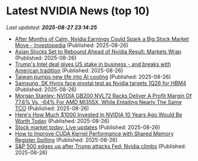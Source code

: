# Latest NVIDIA News (top 10)
_Last updated: **2025-08-27 23:14:25**_

- [After Months of Calm, Nvidia Earnings Could Spark a Big Stock Market Move - Investopedia](https://slashdot.org/firehose.pl?op=view&amp;id=178888234) (Published: 2025-08-26)
- [Asian Stocks Set to Rebound Ahead of Nvidia Result: Markets Wrap](https://biztoc.com/x/0706c9b8ed5140d5) (Published: 2025-08-26)
- [Trump's Intel deal gives US stake in business - and breaks with American tradition](https://www.bbc.com/news/articles/cn85n2vg04go) (Published: 2025-08-26)
- [Taiwan pumps new life into AI cooling](https://www.digitimes.com/news/a20250825PD212/taiwan-ai-server-liquid-cooling-supply-chain-finetek.html) (Published: 2025-08-26)
- [Samsung, SK Hynix face pivotal test as Nvidia targets 1Q26 for HBM4](https://www.digitimes.com/news/a20250826PD242/nvidia-hbm4-samsung-sk-hynix-production.html) (Published: 2025-08-26)
- [Morgan Stanley: NVIDIA GB200 NVL72 Racks Deliver A Profit Margin Of 77.6% Vs. -64% For AMD MI355X, While Entailing Nearly The Same TCO](https://wccftech.com/morgan-stanley-nvidia-gb200-nvl72-racks-deliver-a-profit-margin-of-77-6-vs-64-for-amd-mi355x-while-entailing-nearly-the-same-tco/) (Published: 2025-08-26)
- [Here's How Much $1000 Invested In NVIDIA 10 Years Ago Would Be Worth Today](https://biztoc.com/x/078a44ac9145df2a) (Published: 2025-08-26)
- [Stock market today: Live updates](https://www.cnbc.com/2025/08/26/stock-market-today-live-updates.html) (Published: 2025-08-26)
- [How to Improve CUDA Kernel Performance with Shared Memory Register Spilling](https://developer.nvidia.com/blog/how-to-improve-cuda-kernel-performance-with-shared-memory-register-spilling/) (Published: 2025-08-26)
- [S&P 500 edges up after Trump attacks Fed; Nvidia climbs](https://biztoc.com/x/7b038441e14f128c) (Published: 2025-08-26)
